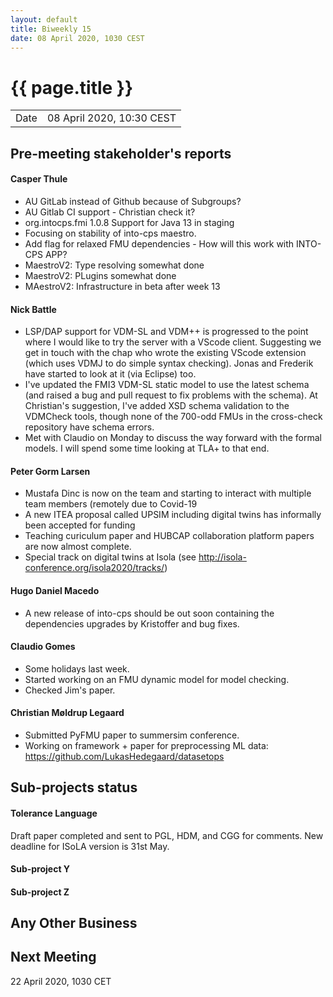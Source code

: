 ```yaml
---
layout: default
title: Biweekly 15
date: 08 April 2020, 1030 CEST
---
```


<script src="https://code.jquery.com/jquery-1.11.1.min.js">
</script>
<script src="/javascripts/edit.js"></script>
<script>setEditButonNm();</script>

# {{ page.title }}

|||
|---|---|
| Date | 08 April 2020, 10:30 CEST |


## Pre-meeting stakeholder's reports

<!-- Please keep in mind that the minutes are publicly available.-->

#### Casper Thule
* AU GitLab instead of Github because of Subgroups?
* AU Gitlab CI support - Christian check it?
* org.intocps.fmi 1.0.8 Support for Java 13 in staging
* Focusing on stability of into-cps maestro.
* Add flag for relaxed FMU dependencies - How will this work with INTO-CPS APP?
* MaestroV2: Type resolving somewhat done
* MaestroV2: PLugins somewhat done
* MAestroV2: Infrastructure in beta after week 13

#### Nick Battle
* LSP/DAP support for VDM-SL and VDM++ is progressed to the point where I would like to try the server with a VScode client. Suggesting we get in touch with the chap who wrote the existing VScode extension (which uses VDMJ to do simple syntax checking). Jonas and Frederik have started to look at it (via Eclipse) too.
* I've updated the FMI3 VDM-SL static model to use the latest schema (and raised a bug and pull request to fix problems with the schema). At Christian's suggestion, I've added XSD schema validation to the VDMCheck tools, though none of the 700-odd FMUs in the cross-check repository have schema errors.
* Met with Claudio on Monday to discuss the way forward with the formal models. I will spend some time looking at TLA+ to that end.

#### Peter Gorm Larsen
* Mustafa Dinc is now on the team and starting to interact with multiple team members (remotely due to Covid-19
* A new ITEA proposal called UPSIM including digital twins has informally been accepted for funding
* Teaching curiculum paper and HUBCAP collaboration platform papers are now almost complete. 
* Special track on digital twins at Isola (see http://isola-conference.org/isola2020/tracks/)

#### Hugo Daniel Macedo
* A new release of into-cps should be out soon containing the dependencies upgrades by Kristoffer and bug fixes.

#### Claudio Gomes
* Some holidays last week.
* Started working on an FMU dynamic model for model checking.
* Checked Jim's paper.

#### Christian Møldrup Legaard
* Submitted PyFMU paper to summersim conference.
* Working on framework + paper for preprocessing ML data: https://github.com/LukasHedegaard/datasetops

## Sub-projects status


#### Tolerance Language

Draft paper completed and sent to PGL, HDM, and CGG for comments. New deadline for ISoLA version is 31st May.

#### Sub-project Y

#### Sub-project Z

##  Any Other Business

Next Meeting
------------

22 April 2020, 1030 CET


<div id="edit_page_div"></div>
